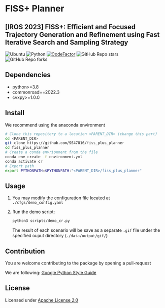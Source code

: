 # FISS+ Planner

## [IROS 2023] FISS+: Efficient and Focused Trajectory Generation and Refinement using Fast Iterative Search and Sampling Strategy

![Ubuntu](https://img.shields.io/badge/OS-Ubuntu-informational?style=flat&logo=ubuntu&logoColor=white&color=2bbc8a)
![Python](https://img.shields.io/badge/Code-Python-informational?style=flat&logo=Python&logoColor=white&color=2bbc8a)
[![CodeFactor](https://www.codefactor.io/repository/github/ss47816/lgsvl_utils/badge)](https://www.codefactor.io/repository/github/ss47816/fiss_plus_planner)
![GitHub Repo stars](https://img.shields.io/github/stars/ss47816/fiss_plus_planner?color=FFE333)
![GitHub Repo forks](https://img.shields.io/github/forks/ss47816/fiss_plus_planner?color=FFE333)

## Dependencies

- python>=3.8
- commonroad==2022.3
- cvxpy>=1.0.0

## Install

We recommend using the anaconda environment

```bash
# Clone this repository to a location <PARENT_DIR> (change this part)
cd <PARENT_DIR>
git clone https://github.com/SS47816/fiss_plus_planner
cd fiss_plus_planner
# Create a conda envrionment from the file
conda env create -f environment.yml
conda activate cr
# Export path
export PYTHONPATH=$PYTHONPATH:"<PARENT_DIR>/fiss_plus_planner"
```

## Usage

1. You may modify the configuration file located at `./cfgs/demo_config.yaml`
2. Run the demo script:

   ```bash
   python3 scripts/demo_cr.py
   ```

   The result of each scenario will be save as a separate `.gif` file under the specified ouput directory (`./data/output/gif/`)

## Contribution

You are welcome contributing to the package by opening a pull-request

We are following: [Google Python Style Guide](https://google.github.io/styleguide/pyguide.html#s2.2-imports)

## License

Licensed under [Apache License 2.0](https://github.com/SS47816/fiss_plus_planner/blob/main/LICENSE)
